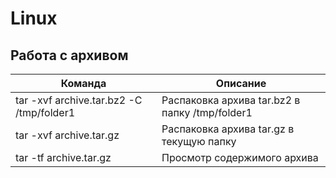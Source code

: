 # Linux

## Работа с архивом

|Команда|Описание|
|-------|--------|
|tar -xvf archive.tar.bz2 -C /tmp/folder1|Распаковка архива tar.bz2 в папку /tmp/folder1|
|tar -xvf archive.tar.gz |Распаковка архива tar.gz в текущую папку|
|tar -tf archive.tar.gz|Просмотр содержимого архива|


